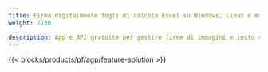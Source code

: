 ```yaml
---
title: Firma digitalmente fogli di calcolo Excel su Windows, Linux e macOS 
weight: 7730

description: App e API gratuite per gestire firme di immagini e testo su file XLS, XLSX e ODS
---
```

{{< blocks/products/pf/agp/feature-solution >}} 

